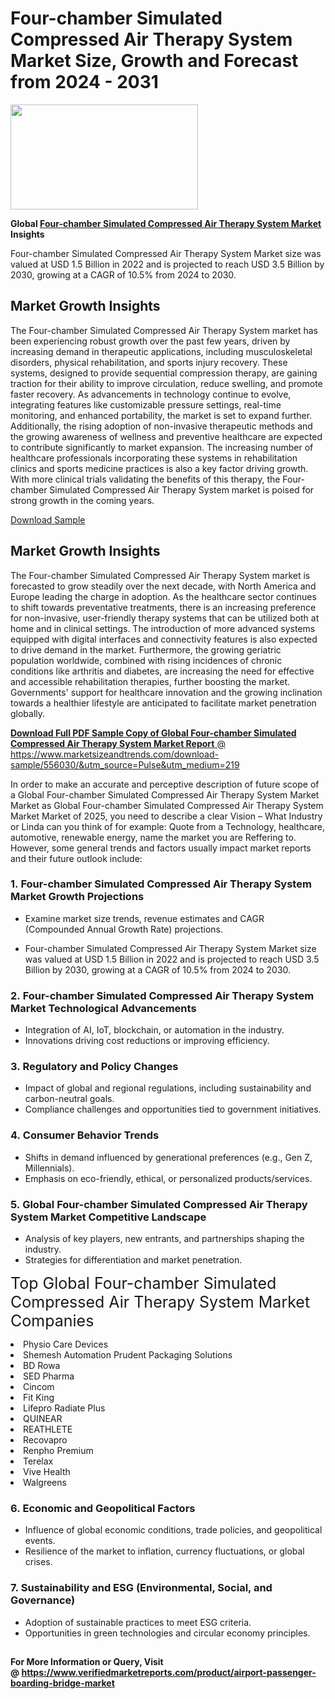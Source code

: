 <H1>Four-chamber Simulated Compressed Air Therapy System Market Size, Growth and Forecast from 2024 - 2031</H1><img class="aligncenter size-medium wp-image-584254" src="https://thirdeyenews.in/wp-content/uploads/2024/09/Global-Market-Research-300x168.jpeg" alt="" width="300" height="168" /><p><strong>Global&nbsp;<a href="https://www.marketsizeandtrends.com/download-sample/556030/&amp;utm_source=Pulse&amp;utm_medium=219">Four-chamber Simulated Compressed Air Therapy System Market</a> Insights</strong></p><p>Four-chamber Simulated Compressed Air Therapy System Market size was valued at USD 1.5 Billion in 2022 and is projected to reach USD 3.5 Billion by 2030, growing at a CAGR of 10.5% from 2024 to 2030.</p><p><h2>Market Growth Insights</h2> <p>The Four-chamber Simulated Compressed Air Therapy System market has been experiencing robust growth over the past few years, driven by increasing demand in therapeutic applications, including musculoskeletal disorders, physical rehabilitation, and sports injury recovery. These systems, designed to provide sequential compression therapy, are gaining traction for their ability to improve circulation, reduce swelling, and promote faster recovery. As advancements in technology continue to evolve, integrating features like customizable pressure settings, real-time monitoring, and enhanced portability, the market is set to expand further. Additionally, the rising adoption of non-invasive therapeutic methods and the growing awareness of wellness and preventive healthcare are expected to contribute significantly to market expansion. The increasing number of healthcare professionals incorporating these systems in rehabilitation clinics and sports medicine practices is also a key factor driving growth. With more clinical trials validating the benefits of this therapy, the Four-chamber Simulated Compressed Air Therapy System market is poised for strong growth in the coming years.</p> <p><a href="#">Download Sample</a></p> <h2>Market Growth Insights</h2> <p>The Four-chamber Simulated Compressed Air Therapy System market is forecasted to grow steadily over the next decade, with North America and Europe leading the charge in adoption. As the healthcare sector continues to shift towards preventative treatments, there is an increasing preference for non-invasive, user-friendly therapy systems that can be utilized both at home and in clinical settings. The introduction of more advanced systems equipped with digital interfaces and connectivity features is also expected to drive demand in the market. Furthermore, the growing geriatric population worldwide, combined with rising incidences of chronic conditions like arthritis and diabetes, are increasing the need for effective and accessible rehabilitation therapies, further boosting the market. Governments' support for healthcare innovation and the growing inclination towards a healthier lifestyle are anticipated to facilitate market penetration globally.</p> <p><a href="#"></p><p><span class=""><strong>Download Full PDF Sample Copy of Global Four-chamber Simulated Compressed Air Therapy System Market Report</strong> @ <a href="https://www.marketsizeandtrends.com/download-sample/556030/&amp;utm_source=Pulse&amp;utm_medium=219" target="_blank">https://www.marketsizeandtrends.com/download-sample/556030/&amp;utm_source=Pulse&amp;utm_medium=219</a></span></p><p>In order to make an accurate and perceptive description of future scope of a Global&nbsp;Four-chamber Simulated Compressed Air Therapy System Market Market as Global&nbsp;Four-chamber Simulated Compressed Air Therapy System Market Market of 2025, you need to describe a clear Vision &ndash; What Industry or Linda can you think of for example: Quote from a Technology, healthcare, automotive, renewable energy, name the market you are Reffering to. However, some general trends and factors usually impact market reports and their future outlook include:</p><h3>1.&nbsp;<strong>Four-chamber Simulated Compressed Air Therapy System Market Growth Projections</strong></h3><ul><li>Examine market size trends, revenue estimates and CAGR (Compounded Annual Growth Rate) projections.</li><li><p>Four-chamber Simulated Compressed Air Therapy System Market size was valued at USD 1.5 Billion in 2022 and is projected to reach USD 3.5 Billion by 2030, growing at a CAGR of 10.5% from 2024 to 2030.</p></li></ul><h3>2.&nbsp;<strong>Four-chamber Simulated Compressed Air Therapy System Market Technological Advancements</strong></h3><ul><li>Integration of AI, IoT, blockchain, or automation in the industry.</li><li>Innovations driving cost reductions or improving efficiency.</li></ul><h3>3.&nbsp;<strong>Regulatory and Policy Changes</strong></h3><ul><li>Impact of global and regional regulations, including sustainability and carbon-neutral goals.</li><li>Compliance challenges and opportunities tied to government initiatives.</li></ul><h3>4.&nbsp;<strong>Consumer Behavior Trends</strong></h3><ul><li>Shifts in demand influenced by generational preferences (e.g., Gen Z, Millennials).</li><li>Emphasis on eco-friendly, ethical, or personalized products/services.</li></ul><h3>5.&nbsp;<strong>Global Four-chamber Simulated Compressed Air Therapy System Market Competitive Landscape</strong></h3><ul><li>Analysis of key players, new entrants, and partnerships shaping the industry.</li><li>Strategies for differentiation and market penetration.</li></ul><p data-pm-slice="1 1 []"><span style="color: inherit; font-family: inherit; font-size: 25px;">Top Global Four-chamber Simulated Compressed Air Therapy System Market Companies</span></p><div class="" data-test-id=""><p><li>Physio Care Devices</li><li> Shemesh Automation Prudent Packaging Solutions</li><li> BD Rowa</li><li> SED Pharma</li><li> Cincom</li><li> Fit King</li><li> Lifepro Radiate Plus</li><li> QUINEAR</li><li> REATHLETE</li><li> Recovapro</li><li> Renpho Premium</li><li> Terelax</li><li> Vive Health</li><li> Walgreens</li></p></div><h3>6.&nbsp;<strong>Economic and Geopolitical Factors</strong></h3><ul><li>Influence of global economic conditions, trade policies, and geopolitical events.</li><li>Resilience of the market to inflation, currency fluctuations, or global crises.</li></ul><h3>7.&nbsp;<strong>Sustainability and ESG (Environmental, Social, and Governance)</strong></h3><ul><li>Adoption of sustainable practices to meet ESG criteria.</li><li>Opportunities in green technologies and circular economy principles.</li></ul><h2><strong style="font-size: 14px;">For More Information or Query, Visit @&nbsp;</strong><a style="background-color: #ffffff; font-size: 14px;" href="https://www.marketsizeandtrends.com/report/four-chamber-simulated-compressed-air-therapy-system-market/" target="_blank">https://www.verifiedmarketreports.com/product/airport-passenger-boarding-bridge-market</a></h2>
